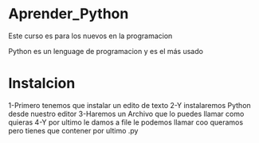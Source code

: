 # Aprender_Python
Este curso es para los nuevos en la programacion

Python es un lenguage de programacion y es el más usado 

# Instalcion
1-Primero tenemos que instalar un edito de texto
2-Y instalaremos Python desde nuestro editor
3-Haremos un Archivo que lo puedes llamar como quieras
4-Y por ultimo le damos a file le podemos llamar coo queramos pero tienes que contener por ultimo .py
